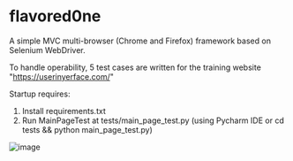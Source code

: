 # flavored0ne

A simple MVC multi-browser (Chrome and Firefox) framework based on Selenium WebDriver.

To handle operability, 5 test cases are written for the training website "<https://userinyerface.com/>"

Startup requires:

1) Install requirements.txt
2) Run MainPageTest at tests/main_page_test.py (using Pycharm IDE or cd tests && python main_page_test.py)

![image](https://github.com/Flavoredone/Selenium_MVC_miniframework/assets/68301720/1891a389-5a05-44c9-897e-c24ec5c3b8f3)
